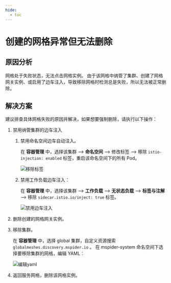 ```yaml
---
hide:
  - toc
---
```


# 创建的网格异常但无法删除

## 原因分析

网格处于失败状态，无法点击网格实例。
由于该网格中纳管了集群、创建了网格网关实例、或启用了边车注入，导致移除网格时检测总是失败，所以无法被正常删除。

## 解决方案

建议排查具体网格失败的原因并解决，如果想要强制删除，请执行以下操作：

1. 禁用纳管集群的边车注入

    1. 禁用命名空间边车自动注入。

        在 __容器管理__ 中，选择该集群 –> __命名空间__ –> 修改标签 —> 移除 `istio-injection: enabled` 标签，重启该命名空间下的所有 Pod。

        ![移除标签](https://docs.daocloud.io/daocloud-docs-images/docs/mspider/troubleshoot/images/delete01.png)

    1. 禁用工作负载边车注入：

        在 __容器管理__ 中，选择该集群 –> __工作负载__ —> __无状态负载__ —> __标签与注解__ —> 移除 `sidecar.istio.io/inject: true` 标签。

        ![禁用边车注入](https://docs.daocloud.io/daocloud-docs-images/docs/mspider/troubleshoot/images/delete02.png)

1. 删除创建的网格网关实例。

1. 移除集群。

    在 __容器管理__ 中，选择 global 集群，自定义资源搜索 `globalmeshes.discovery.mspider.io` 。
    在 mspider-system 命名空间下选择要移除集群的网格，编辑 YAML：

    ![编辑yaml](https://docs.daocloud.io/daocloud-docs-images/docs/mspider/troubleshoot/images/delete03.png)

1. 返回服务网格，删除该网格实例。
